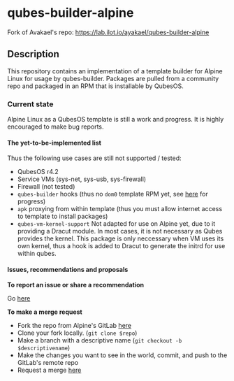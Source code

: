 # qubes-builder-alpine
Fork of Avakael's repo: https://lab.ilot.io/ayakael/qubes-builder-alpine

## Description

This repository contains an implementation of a template builder for Alpine
Linux for usage by qubes-builder. Packages are pulled from a community repo
and packaged in an RPM that is installable by QubesOS.

### Current state
Alpine Linux as a QubesOS template is still a work and progress. It is highly encouraged to make bug reports.

#### The yet-to-be-implemented list 
Thus the following use cases are still not supported / tested:
 * QubesOS r4.2
 * Service VMs (sys-net, sys-usb, sys-firewall)
 * Firewall (not tested)
 * `qubes-builder` hooks (thus no `dom0` template RPM yet, see [here](https://gitlab.alpinelinux.org/ayakael/qubes-builder-alpine) for progress)
 * `apk` proxying from within template (thus you must allow internet access to template to install packages)
 * `qubes-vm-kernel-support` Not adapted for use on Alpine yet, due to it providing a Dracut module. In most cases, it is not necessary as Qubes provides the kernel. 
   This package is only neccessary when VM uses its own kernel, thus a hook is added to Dracut to generate the initrd for use within qubes.

#### Issues, recommendations and proposals
**To report an issue or share a recommendation**

Go [here](https://gitlab.alpinelinux.org/ayakael/qubes-builder-alpine/-/issues)

**To make a merge request**
 * Fork the repo from Alpine's GitLab [here](https://gitlab.alpinelinux.org/ayakael/qubes-builder-alpine)
 * Clone your fork locally. (`git clone $repo`)
 * Make a branch with a descriptive name (`git checkout -b $descriptivename`)
 * Make the changes you want to see in the world, commit, and push to the GitLab's remote repo
 * Request a merge [here](https://gitlab.alpinelinux.org/ayakael/qubes-builder-alpine/-/merge_requests)

